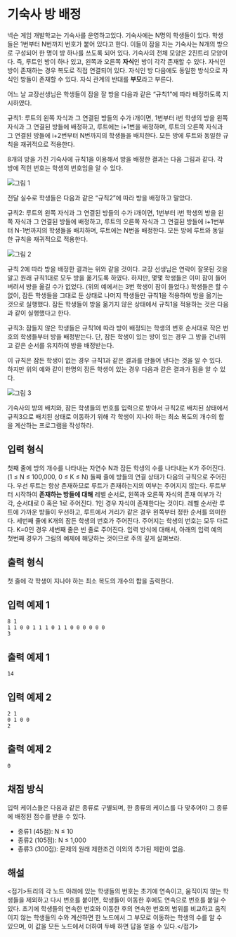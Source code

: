 # 기숙사 방 배정

넥슨 게임 개발학교는 기숙사를 운영하고있다. 기숙사에는 N명의 학생들이 있다. 학생들은 1번부터 N번까지 번호가 붙어 있다고 한다. 이들이 잠을 자는 기숙사는 N개의 방으로 구성되어 한 명이 방 하나를 쓰도록 되어 있다. 기숙사의 전체 모양은 2진트리 모양이다. 즉, 루트인 방이 하나 있고, 왼쪽과 오른쪽 **자식**인 방이 각각 존재할 수 있다. 자식인 방이 존재하는 경우 복도로 직접 연결되어 있다. 자식인 방 다음에도 동일한 방식으로 자식인 방들이 존재할 수 있다. 자식 관계의 반대를 **부모**라고 부른다.

어느 날 교장선생님은 학생들이 잠을 잘 방을 다음과 같은 “규칙1”에 따라 배정하도록 지시하였다.

규칙1: 루트의 왼쪽 자식과 그 연결된 방들의 수가 i개이면, 1번부터 i번 학생의 방을 왼쪽 자식과 그 연결된 방들에 배정하고, 루트에는 i+1번을 배정하며, 루트의 오른쪽 자식과 그 연결된 방들에 i+2번부터 N번까지의 학생들을 배치한다. 모든 방에 루트와 동일한 규칙을 재귀적으로 적용한다.

8개의 방을 가진 기숙사에 규칙1을 이용해서 방을 배정한 결과는 다음 그림과 같다. 각 방에 적힌 번호는 학생의 번호임을 알 수 있다.

![그림 1](images/cod55Wj.png)

전달 실수로 학생들은 다음과 같은 “규칙2”에 따라 방을 배정하고 말았다.

규칙2: 루트의 왼쪽 자식과 그 연결된 방들의 수가 i개이면, 1번부터 i번 학생의 방을 왼쪽 자식과 그 연결된 방들에 배정하고, 루트의 오른쪽 자식과 그 연결된 방들에 i+1번부터 N-1번까지의 학생들을 배치하며, 루트에는 N번을 배정한다. 모든 방에 루트와 동일한 규칙을 재귀적으로 적용한다.

![그림 2](images/4RKXvxJ.png)

규칙 2에 따라 방을 배정한 결과는 위와 같을 것이다. 교장 선생님은 연락이 잘못된 것을 알고 원래 규칙1대로 모두 방을 옮기도록 하였다. 하지만, 몇몇 학생들은 이미 잠이 들어 버려서 방을 옮길 수가 없었다. (위의 예에서는 3번 학생이 잠이 들었다.) 학생들은 할 수 없이, 잠든 학생들을 그대로 둔 상태로 나머지 학생들만 규칙1을 적용하여 방을 옮기는 것으로 실행했다. 잠든 학생들이 방을 옮기지 않은 상태에서 규칙1을 적용하는 것은 다음과 같이 실행했다고 한다.

규칙3: 잠들지 않은 학생들은 규칙1에 따라 방이 배정되는 학생의 번호 순서대로 작은 번호의 학생들부터 방을 배정받는다. 단, 잠든 학생이 있는 방이 있는 경우 그 방을 건너뛰고 같은 순서를 유지하여 방을 배정받는다.

이 규칙은 잠든 학생이 없는 경우 규칙1과 같은 결과를 만들어 낸다는 것을 알 수 있다. 하지만 위의 예와 같이 한명의 잠든 학생이 있는 경우 다음과 같은 결과가 됨을 알 수 있다.

![그림 3](images/cHoM7I5.png)

기숙사의 방의 배치와, 잠든 학생들의 번호를 입력으로 받아서 규칙2로 배치된 상태에서 규칙3으로 배치된 상태로 이동하기 위해 각 학생이 지나야 하는 최소 복도의 개수의 합을 계산하는 프로그램을 작성하라.

## 입력 형식

첫째 줄에 방의 개수를 나타내는 자연수 N과 잠든 학생의 수를 나타내는 K가 주어진다. (1 ≤ N ≤ 100,000, 0 ≤ K ≤ N) 둘째 줄에 방들의 연결 상태가 다음의 규칙으로 주어진다. 우선 루트는 항상 존재하므로 루트가 존재하는지의 여부는 주어지지 않는다. 루트부터 시작하여 **존재하는 방들에 대해** 레벨 순서로, 왼쪽과 오른쪽 자식의 존재 여부가 각각, 순서대로 0 혹은 1로 주어진다. 1인 경우 자식이 존재한다는 것이다. 레벨 순서란 루트에 가까운 방들이 우선하고, 루트에서 거리가 같은 경우 왼쪽부터 정한 순서를 의미한다. 세번째 줄에 K개의 잠든 학생의 번호가 주어진다. 주어지는 학생의 번호는 모두 다르다. K=0인 경우 세번째 줄은 빈 줄로 주어진다. 입력 방식에 대해서, 아래의 입력 예의 첫번째 경우가 그림의 예제에 해당하는 것이므로 주의 깊게 살펴보라.

## 출력 형식

첫 줄에 각 학생이 지나야 하는 최소 복도의 개수의 합을 출력한다.

## 입력 예제 1

```
8 1
1 1 0 0 1 1 1 0 1 1 0 0 0 0 0 0
3
```

## 출력 예제 1

```
14
```

## 입력 예제 2

```
2 1
0 1 0 0
2
```

## 출력 예제 2

```
0
```

## 채점 방식

입력 케이스들은 다음과 같은 종류로 구별되며, 한 종류의 케이스를 다 맞추어야 그 종류에 배정된 점수를 받을 수 있다.
 
* 종류1 (45점): N ≤ 10
* 종류2 (105점): N ≤ 1,000
* 종류3 (300점): 문제의 원래 제한조건 이외의 추가된 제한이 없음.



## 해설

<접기>트리의 각 노드 아래에 있는 학생들의 번호는 초기에 연속이고, 움직이지 않는 학생들을 제외하고 다시 번호를 붙이면, 학생들이 이동한 후에도 연속으로 번호를 붙일 수 있다. 초기에 학생들의 연속한 번호와 이동한 후의 연속한 번호의 범위를 비교하고 움직이지 않는 학생들의 수와 계산하면 한 노드에서 그 부모로 이동하는 학생의 수를 알 수 있으며, 이 값을 모든 노드에서 더하여 두배 하면 답을 얻을 수 있다.</접기>
